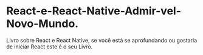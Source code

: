 # React-e-React-Native-Admir-vel-Novo-Mundo.
Livro sobre React e React Native, se você está se aprofundando ou gostaria de iniciar React este é o seu Livro.
